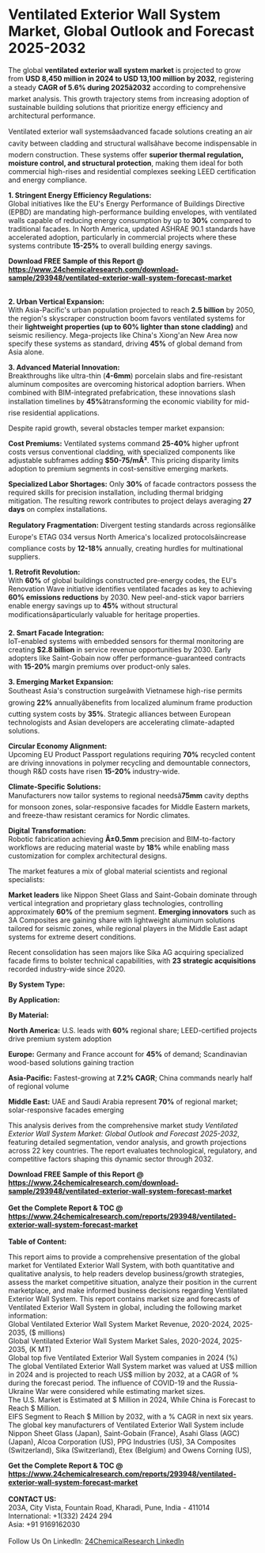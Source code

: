 <h1>Ventilated Exterior Wall System Market, Global Outlook and Forecast 2025-2032</h1><p>The global <strong>ventilated exterior wall system market</strong> is projected to grow from <strong>USD 8,450 million in 2024 to USD 13,100 million by 2032</strong>, registering a steady <strong>CAGR of 5.6% during 2025â2032</strong> according to comprehensive market analysis. This growth trajectory stems from increasing adoption of sustainable building solutions that prioritize energy efficiency and architectural performance.</p><p>Ventilated exterior wall systemsâadvanced facade solutions creating an air cavity between cladding and structural wallsâhave become indispensable in modern construction. These systems offer <strong>superior thermal regulation, moisture control, and structural protection</strong>, making them ideal for both commercial high-rises and residential complexes seeking LEED certification and energy compliance.</p><p><strong>1. Stringent Energy Efficiency Regulations:</strong><br>
Global initiatives like the EU's Energy Performance of Buildings Directive (EPBD) are mandating high-performance building envelopes, with ventilated walls capable of reducing energy consumption by up to <strong>30%</strong> compared to traditional facades. In North America, updated ASHRAE 90.1 standards have accelerated adoption, particularly in commercial projects where these systems contribute <strong>15-25%</strong> to overall building energy savings.</p><div><b>Download FREE Sample of this Report @ 
            <a href="https://www.24chemicalresearch.com/download-sample/293948/ventilated-exterior-wall-system-forecast-market">
            https://www.24chemicalresearch.com/download-sample/293948/ventilated-exterior-wall-system-forecast-market</a></b></div><br><p><strong>2. Urban Vertical Expansion:</strong><br>
With Asia-Pacific's urban population projected to reach <strong>2.5 billion</strong> by 2050, the region's skyscraper construction boom favors ventilated systems for their <strong>lightweight properties (up to 60% lighter than stone cladding)</strong> and seismic resiliency. Mega-projects like China's Xiong'an New Area now specify these systems as standard, driving <strong>45%</strong> of global demand from Asia alone.</p><p><strong>3. Advanced Material Innovation:</strong><br>
Breakthroughs like ultra-thin (<strong>4-6mm</strong>) porcelain slabs and fire-resistant aluminum composites are overcoming historical adoption barriers. When combined with BIM-integrated prefabrication, these innovations slash installation timelines by <strong>45%</strong>âtransforming the economic viability for mid-rise residential applications.</p><p>Despite rapid growth, several obstacles temper market expansion:</p><p><strong>Cost Premiums:</strong> Ventilated systems command <strong>25-40%</strong> higher upfront costs versus conventional cladding, with specialized components like adjustable subframes adding <strong>$50-75/mÂ²</strong>. This pricing disparity limits adoption to premium segments in cost-sensitive emerging markets.</p><p><strong>Specialized Labor Shortages:</strong> Only <strong>30%</strong> of facade contractors possess the required skills for precision installation, including thermal bridging mitigation. The resulting rework contributes to project delays averaging <strong>27 days</strong> on complex installations.</p><p><strong>Regulatory Fragmentation:</strong> Divergent testing standards across regionsâlike Europe's ETAG 034 versus North America's localized protocolsâincrease compliance costs by <strong>12-18%</strong> annually, creating hurdles for multinational suppliers.</p><p><strong>1. Retrofit Revolution:</strong><br>
With <strong>60%</strong> of global buildings constructed pre-energy codes, the EU's Renovation Wave initiative identifies ventilated facades as key to achieving <strong>60% emissions reductions</strong> by 2030. New peel-and-stick vapor barriers enable energy savings up to <strong>45%</strong> without structural modificationsâparticularly valuable for heritage properties.</p><p><strong>2. Smart Facade Integration:</strong><br>
IoT-enabled systems with embedded sensors for thermal monitoring are creating <strong>$2.8 billion</strong> in service revenue opportunities by 2030. Early adopters like Saint-Gobain now offer performance-guaranteed contracts with <strong>15-20%</strong> margin premiums over product-only sales.</p><p><strong>3. Emerging Market Expansion:</strong><br>
Southeast Asia's construction surgeâwith Vietnamese high-rise permits growing <strong>22%</strong> annuallyâbenefits from localized aluminum frame production cutting system costs by <strong>35%</strong>. Strategic alliances between European technologists and Asian developers are accelerating climate-adapted solutions.</p><p><strong>Circular Economy Alignment:</strong><br>
Upcoming EU Product Passport regulations requiring <strong>70%</strong> recycled content are driving innovations in polymer recycling and demountable connectors, though R&amp;D costs have risen <strong>15-20%</strong> industry-wide.</p><p><strong>Climate-Specific Solutions:</strong><br>
Manufacturers now tailor systems to regional needsâ<strong>75mm</strong> cavity depths for monsoon zones, solar-responsive facades for Middle Eastern markets, and freeze-thaw resistant ceramics for Nordic climates.</p><p><strong>Digital Transformation:</strong><br>
Robotic fabrication achieving <strong>Â±0.5mm</strong> precision and BIM-to-factory workflows are reducing material waste by <strong>18%</strong> while enabling mass customization for complex architectural designs.</p><p>The market features a mix of global material scientists and regional specialists:</p><p><strong>Market leaders</strong> like Nippon Sheet Glass and Saint-Gobain dominate through vertical integration and proprietary glass technologies, controlling approximately <strong>60%</strong> of the premium segment. <strong>Emerging innovators</strong> such as 3A Composites are gaining share with lightweight aluminum solutions tailored for seismic zones, while regional players in the Middle East adapt systems for extreme desert conditions.</p><p>Recent consolidation has seen majors like Sika AG acquiring specialized facade firms to bolster technical capabilities, with <strong>23 strategic acquisitions</strong> recorded industry-wide since 2020.</p><p><strong>By System Type:</strong></p><p><strong>By Application:</strong></p><p><strong>By Material:</strong></p><p><strong>North America:</strong> U.S. leads with <strong>60%</strong> regional share; LEED-certified projects drive premium system adoption</p><p><strong>Europe:</strong> Germany and France account for <strong>45%</strong> of demand; Scandinavian wood-based solutions gaining traction</p><p><strong>Asia-Pacific:</strong> Fastest-growing at <strong>7.2% CAGR</strong>; China commands nearly half of regional volume</p><p><strong>Middle East:</strong> UAE and Saudi Arabia represent <strong>70%</strong> of regional market; solar-responsive facades emerging</p><p>This analysis derives from the comprehensive market study <em>Ventilated Exterior Wall System Market: Global Outlook and Forecast 2025-2032</em>, featuring detailed segmentation, vendor analysis, and growth projections across 22 key countries. The report evaluates technological, regulatory, and competitive factors shaping this dynamic sector through 2032.</p><div><b>Download FREE Sample of this Report @ 
            <a href="https://www.24chemicalresearch.com/download-sample/293948/ventilated-exterior-wall-system-forecast-market">
            https://www.24chemicalresearch.com/download-sample/293948/ventilated-exterior-wall-system-forecast-market</a></b></div><br><div><b>Get the Complete Report & TOC @ 
            <a href="https://www.24chemicalresearch.com/reports/293948/ventilated-exterior-wall-system-forecast-market">
            https://www.24chemicalresearch.com/reports/293948/ventilated-exterior-wall-system-forecast-market</a></b></div><br>
            <b>Table of Content:</b><p>This report aims to provide a comprehensive presentation of the global market for Ventilated Exterior Wall System, with both quantitative and qualitative analysis, to help readers develop business/growth strategies, assess the market competitive situation, analyze their position in the current marketplace, and make informed business decisions regarding Ventilated Exterior Wall System. This report contains market size and forecasts of Ventilated Exterior Wall System in global, including the following market information:<br />
Global Ventilated Exterior Wall System Market Revenue, 2020-2024, 2025-2035, ($ millions)<br />
Global Ventilated Exterior Wall System Market Sales, 2020-2024, 2025-2035, (K MT)<br />
Global top five Ventilated Exterior Wall System companies in 2024 (%)<br />
The global Ventilated Exterior Wall System market was valued at US$ million in 2024 and is projected to reach US$ million by 2032, at a CAGR of % during the forecast period. The influence of COVID-19 and the Russia-Ukraine War were considered while estimating market sizes.<br />
The U.S. Market is Estimated at $ Million in 2024, While China is Forecast to Reach $ Million.<br />
EIFS Segment to Reach $ Million by 2032, with a % CAGR in next six years.<br />
The global key manufacturers of Ventilated Exterior Wall System include Nippon Sheet Glass (Japan), Saint-Gobain (France), Asahi Glass (AGC) (Japan), Alcoa Corporation (US), PPG Industries (US), 3A Composites (Switzerland), Sika (Switzerland), Etex (Belgium) and Owens Corning (US), </p><div><b>Get the Complete Report & TOC @ 
            <a href="https://www.24chemicalresearch.com/reports/293948/ventilated-exterior-wall-system-forecast-market">
            https://www.24chemicalresearch.com/reports/293948/ventilated-exterior-wall-system-forecast-market</a></b></div><br><b>CONTACT US:</b><br>
            203A, City Vista, Fountain Road, Kharadi, Pune, India - 411014<br>
            International: +1(332) 2424 294<br>
            Asia: +91 9169162030 <br><br>
            Follow Us On LinkedIn: <a href="https://www.linkedin.com/company/24chemicalresearch/">24ChemicalResearch LinkedIn</a>